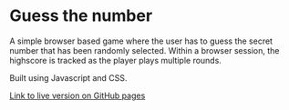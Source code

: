 # Guess the number

A simple browser based game where the user has to guess the secret number that has been randomly selected.
Within a browser session, the highscore is tracked as the player plays multiple rounds.

Built using Javascript and CSS.

[Link to live version on GitHub pages](https://shaniperera.github.io/guess-the-number/)
